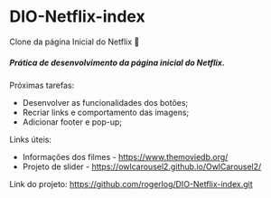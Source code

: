 # DIO-Netflix-index
Clone da página Inicial do Netflix :movie_camera:

##### Prática de desenvolvimento da página inicial do Netflix.

Próximas tarefas:

- Desenvolver as funcionalidades dos botões;
- Recriar links e comportamento das imagens;
- Adicionar footer e pop-up;



Links úteis:

- Informações dos filmes - https://www.themoviedb.org/
- Projeto de slider - https://owlcarousel2.github.io/OwlCarousel2/





Link do projeto: https://github.com/rogerlog/DIO-Netflix-index.git

